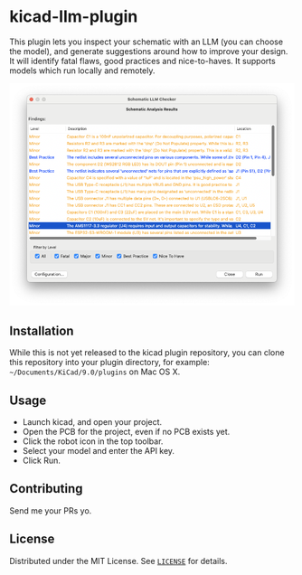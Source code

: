 # kicad-llm-plugin

This plugin lets you inspect your schematic with an LLM (you can choose the model), and generate suggestions around how to
improve your design. It will identify fatal flaws, good practices and nice-to-haves. It supports models which run locally
and remotely.

![Plugin Screenshot](images/2025-09-17.png)

## Installation

While this is not yet released to the kicad plugin repository, you can clone this repository into your plugin directory,
for example: `~/Documents/KiCad/9.0/plugins` on Mac OS X.

## Usage

- Launch kicad, and open your project.
- Open the PCB for the project, even if no PCB exists yet.
- Click the robot icon in the top toolbar.
- Select your model and enter the API key.
- Click Run.

## Contributing

Send me your PRs yo.

## License

Distributed under the MIT License. See [`LICENSE`](LICENSE) for details.